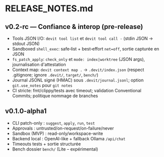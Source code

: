 # RELEASE_NOTES.md
## v0.2-rc — Confiance & interop (pre-release)
- Tools JSON I/O: `devit tool list` et `devit tool call -` (stdin JSON → stdout JSON)
- Sandboxed `shell_exec`: safe‑list + best‑effort `net=off`, sortie capturée en JSON
- `fs_patch_apply`: `check_only` et `mode: index|worktree` (JSON args), journalisation d'attestation
- Context map: `devit context map .` → `.devit/index.json` (respect .gitignore; ignore `.devit/`, `target/`, `bench/`)
- Journal JSONL signé (HMAC) sous `.devit/journal.jsonl`; option `git.use_notes` pour `git notes`
- CI stricte: fmt/clippy/tests avec timeout; validation Conventional Commits; politique nommage de branches

## v0.1.0-alpha1
- CLI patch-only : `suggest`, `apply`, `run`, `test`
- Approvals : untrusted/on-request/on-failure/never
- Sandbox (MVP) : read-only/workspace-write
- Backend local : OpenAI-like + fallback Ollama `/api/chat`
- Timeouts tests + sortie structurée
- Bench dossier `bench/` (Lite – expérimental)
